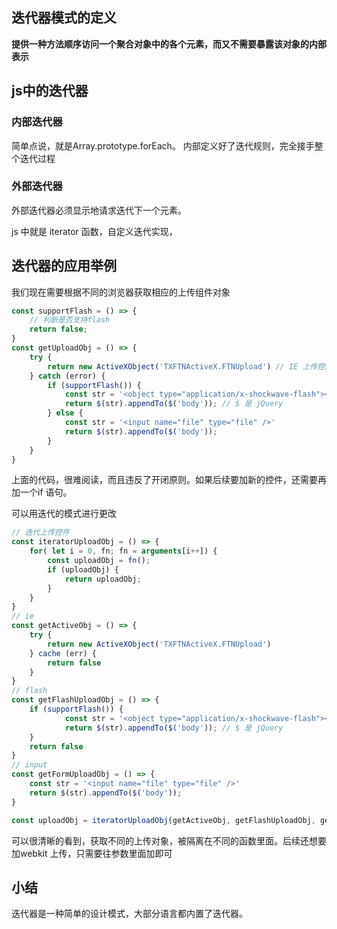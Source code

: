 ## 迭代器模式的定义
**提供一种方法顺序访问一个聚合对象中的各个元素，而又不需要暴露该对象的内部表示**

## js中的迭代器

### 内部迭代器
简单点说，就是Array.prototype.forEach。 内部定义好了迭代规则，完全接手整个迭代过程

### 外部迭代器
外部迭代器必须显示地请求迭代下一个元素。

js 中就是 iterator 函数，自定义迭代实现，

## 迭代器的应用举例

我们现在需要根据不同的浏览器获取相应的上传组件对象

```ts
const supportFlash = () => {
    // 判断是否支持flash
    return false;
}
const getUploadObj = () => {
    try {
        return new ActiveXObject('TXFTNActiveX.FTNUpload') // IE 上传控件
    } catch (error) {
        if (supportFlash()) {
            const str = '<object type="application/x-shockwave-flash"></object>';
            return $(str).appendTo($('body')); // $ 是 jQuery
        } else {
            const str = '<input name="file" type="file" />'
            return $(str).appendTo($('body'));
        }
    }
}
```

上面的代码，很难阅读，而且违反了开闭原则。如果后续要加新的控件，还需要再加一个if 语句。

可以用迭代的模式进行更改
```ts
// 迭代上传控件
const iteratorUploadObj = () => {
    for( let i = 0, fn; fn = arguments[i++]) {
        const uploadObj = fn();
        if (uploadObj) {
            return uploadObj;
        }
    }
}
// ie
const getActiveObj = () => {
    try {
        return new ActiveXObject('TXFTNActiveX.FTNUpload')
    } cache (err) {
        return false
    }
}
// flash
const getFlashUploadObj = () => {
    if (supportFlash()) {
            const str = '<object type="application/x-shockwave-flash"></object>';
            return $(str).appendTo($('body')); // $ 是 jQuery
    }
    return false
}
// input
const getFormUploadObj = () => {
    const str = '<input name="file" type="file" />'
    return $(str).appendTo($('body'));
}

const uploadObj = iteratorUploadObj(getActiveObj, getFlashUploadObj, getFormUploadObj);
```
可以很清晰的看到，获取不同的上传对象，被隔离在不同的函数里面。后续还想要加webkit 上传，只需要往参数里面加即可

## 小结
迭代器是一种简单的设计模式，大部分语言都内置了迭代器。